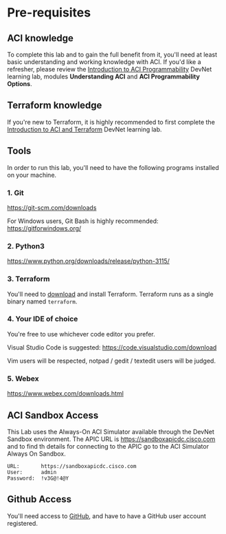 # Pre-requisites


## ACI knowledge

To complete this lab and to gain the full benefit from it, you'll need at least basic understanding and working knowledge with ACI.
If you'd like a refresher, please review the [Introduction to ACI Programmability](https://developer.cisco.com/learning/modules/intro-to-aci/) DevNet learning lab, modules **Understanding ACI** and **ACI Programmability Options**.


## Terraform knowledge

If you're new to Terraform, it is highly recommended to first complete the [Introduction to ACI and Terraform](https://developer.cisco.com/learning/modules/terraform-aci-intro/) DevNet learning lab.


## Tools

In order to run this lab, you'll need to have the following programs installed on your machine.

### 1. Git
https://git-scm.com/downloads

For Windows users, Git Bash is highly recommended:
https://gitforwindows.org/

### 2. Python3
https://www.python.org/downloads/release/python-3115/

### 3. Terraform
You'll need to [download](
https://developer.hashicorp.com/terraform/downloads) and install Terraform. 
Terraform runs as a single binary named `terraform`.

### 4. Your IDE of choice
You're free to use whichever code editor you prefer.

Visual Studio Code is suggested:
https://code.visualstudio.com/download

Vim users will be respected, notpad / gedit / textedit users will be judged.

### 5. Webex
https://www.webex.com/downloads.html


## ACI Sandbox Access
This Lab uses the Always-On ACI Simulator available through the DevNet Sandbox environment. The APIC URL is https://sandboxapicdc.cisco.com and to find th details for connecting to the APIC go to the ACI Simulator Always On Sandbox.

```
URL:       https://sandboxapicdc.cisco.com
User:      admin
Password:  !v3G@!4@Y
```

## Github Access
You'll need access to [GitHub](https://github.com/), and have to have a GitHub user account registered.

